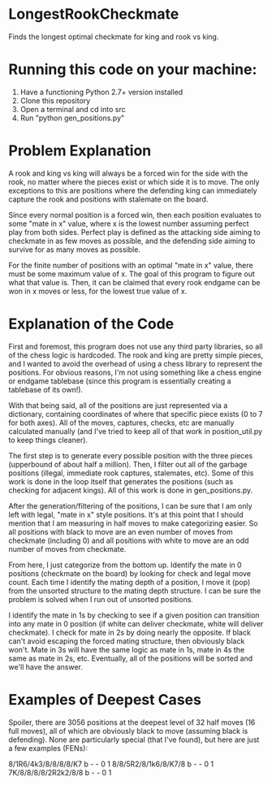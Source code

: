 # LongestRookCheckmate
Finds the longest optimal checkmate for king and rook vs king.

# Running this code on your machine:
1. Have a functioning Python 2.7+ version installed
2. Clone this repository
3. Open a terminal and cd into src
4. Run "python gen_positions.py"

# Problem Explanation
A rook and king vs king will always be a forced win for the side with the rook, no matter where the pieces exist or which side it is to move. The only exceptions to this are positions where the defending king can immediately capture the rook and positions with stalemate on the board.

Since every normal position is a forced win, then each position evaluates to some "mate in x" value, where x is the lowest number assuming perfect play from both sides. Perfect play is defined as the attacking side aiming to checkmate in as few moves as possible, and the defending side aiming to survive for as many moves as possible.

For the finite number of positions with an optimal "mate in x" value, there must be some maximum value of x. The goal of this program to figure out what that value is. Then, it can be claimed that every rook endgame can be won in x moves or less, for the lowest true value of x.

# Explanation of the Code
First and foremost, this program does not use any third party libraries, so all of the chess logic is hardcoded. The rook and king are pretty simple pieces, and I wanted to avoid the overhead of using a chess library to represent the positions. For obvious reasons, I'm not using something like a chess engine or endgame tablebase (since this program is essentially creating a tablebase of its own!).

With that being said, all of the positions are just represented via a dictionary, containing coordinates of where that specific piece exists (0 to 7 for both axes). All of the moves, captures, checks, etc are manually calculated manually (and I've tried to keep all of that work in position_util.py to keep things cleaner).

The first step is to generate every possible position with the three pieces (upperbound of about half a million). Then, I filter out all of the garbage positions (illegal, immediate rook captures, stalemates, etc). Some of this work is done in the loop itself that generates the positions (such as checking for adjacent kings). All of this work is done in gen_positions.py.

After the generation/filtering of the positions, I can be sure that I am only left with legal, "mate in x" style positions. It's at this point that I should mention that I am measuring in half moves to make categorizing easier. So all positions with black to move are an even number of moves from checkmate (including 0) and all positions with white to move are an odd number of moves from checkmate.

From here, I just categorize from the bottom up. Identify the mate in 0 positions (checkmate on the board) by looking for check and legal move count. Each time I identify the mating depth of a position, I move it (pop) from the unsorted structure to the mating depth structure. I can be sure the problem is solved when I run out of unsorted positions.

I identify the mate in 1s by checking to see if a given position can transition into any mate in 0 position (if white can deliver checkmate, white will deliver checkmate). I check for mate in 2s by doing nearly the opposite. If black can't avoid escaping the forced mating structure, then obviously black won't. Mate in 3s will have the same logic as mate in 1s, mate in 4s the same as mate in 2s, etc. Eventually, all of the positions will be sorted and we'll have the answer.

# Examples of Deepest Cases
Spoiler, there are 3056 positions at the deepest level of 32 half moves (16 full moves), all of which are obviously black to move (assuming black is defending). None are particularly special (that I've found), but here are just a few examples (FENs):

8/1R6/4k3/8/8/8/8/K7 b - - 0 1
8/8/5R2/8/1k6/8/K7/8 b - - 0 1
7K/8/8/8/8/2R2k2/8/8 b - - 0 1
